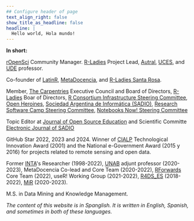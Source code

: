 ```yaml
---
## Configure header of page
text_align_right: false
show_title_as_headline: false
headline: |
  Hello world, Hola mundo! 
---
```


<!-- this is a subheadline -->
__In short:__ 

[rOpenSci](https://ropensci.org/) Community Manager.
[R-Ladies](https://rladies.org/) Project Lead, [Autral](https://www.austral.edu.ar/ingenieria-posgrados/cuerpo-docente/mag-yanina-bellini-saibene/), [UCES](https://w.uces.edu.ar/wp-content/uploads/2022/08/Agroanalytics.pdf), and [UDE](https://online.fca-ude.edu.uy/course/index.php?categoryid=66) professor. 

Co-founder of [LatinR](https://latin-r.com/), [MetaDocencia](https://www.metadocencia.org/), and [R-Ladies Santa Rosa](https://www.meetup.com/es/rladies-santa-rosa/).

Member, [The Carpentries](https://carpentries.org/) Executive Council and Board of Directors, [R-Ladies](https://rladies.org/) Boar of Directors, [R Consortium Infrastructure Steering Committee](https://www.r-consortium.org/about/governance), [Open Heroines](https://openheroines.org/), [Sociedad Argentina de Informática (SADIO)](https://www.sadio.org.ar/), [Research Software Camp Steering Committee](https://www.software.ac.uk/training/research-software-camps), [Notebooks Now! Steering Committee](https://data.agu.org/notebooks-now/)

Topic Editor at [Journal of Open Source Education](https://jose.theoj.org/) and Scientific Committe [Electronic Journal of SADIO](https://jose.theoj.org/)

GitHub Star 2022, 2023 and 2024. Winner of [CIALP](http://cialp.com.ar/) Technological Innovation Award (2001) and the National e-Government Award (2015 y 2016) for projects related to remote sensing and open data.  

Former [INTA](https://www.argentina.gob.ar/inta)'s Researcher (1998-2022), [UNAB](https://www.unab.edu.ar/analisis-datos.html) adjunt professor (2020-2023), MetaDocencia Co-lead and Core Team (2020-2022), [RForwards](https://forwards.github.io/) Core Team (2022), useR! Working Group (2021-2022), [R4DS_ES](https://github.com/cienciadedatos) (2018-2022), [MiR](https://mircommunity.com) (2020-2023). 

M.S. in Data Mining and Knowledge Management.

_The content of this website is in Spanglish. It is written in English, Spanish, and sometimes in both of these languages._

